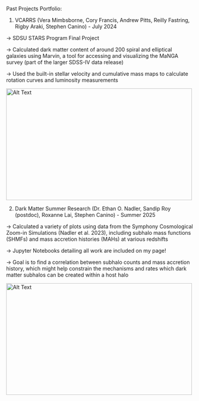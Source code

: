 Past Projects Portfolio:

1. VCARRS (Vera Mimbsborne, Cory Francis, Andrew Pitts, Reilly Fastring, Rigby Araki, Stephen Canino) - July 2024

→ SDSU STARS Program Final Project

→ Calculated dark matter content of around 200 spiral and elliptical galaxies using Marvin, a tool for accessing and visualizing the MaNGA survey (part of the larger SDSS-IV data release)

→ Used the built-in stellar velocity and cumulative mass maps to calculate rotation curves and luminosity measurements

<img src="https://github.com/user-attachments/assets/87568276-a7f9-4c05-b411-5f0fc3cd1556" alt="Alt Text" width="500" height="300">


2. Dark Matter Summer Research (Dr. Ethan O. Nadler, Sandip Roy (postdoc), Roxanne Lai, Stephen Canino) - Summer 2025

→ Calculated a variety of plots using data from the Symphony Cosmological Zoom-in Simulations (Nadler et al. 2023), including subhalo mass functions (SHMFs) and mass accretion histories (MAHs) at various redshifts

→ Jupyter Notebooks detailing all work are included on my page!

→ Goal is to find a correlation between subhalo counts and mass accretion history, which might help constrain the mechanisms and rates which dark matter subhalos can be created within a host halo

<img src="https://github.com/user-attachments/assets/6e9ce017-f660-4dfa-a7c0-c5453fad90e1" alt="Alt Text" width="500" height="300">
